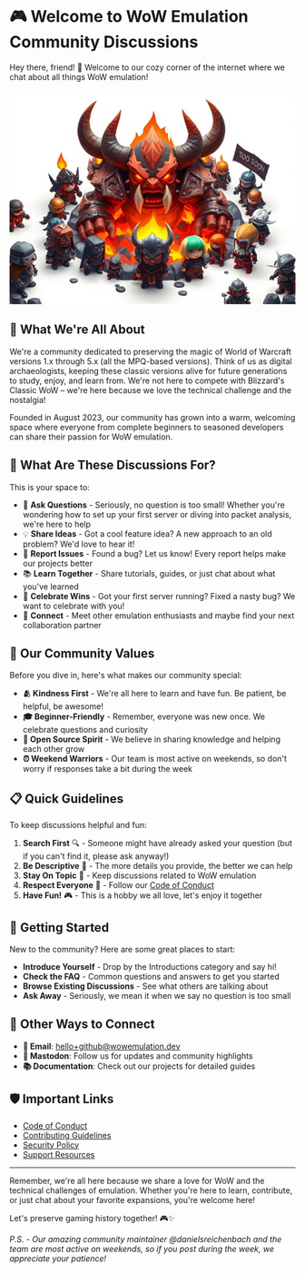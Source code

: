 # 🎮 Welcome to WoW Emulation Community Discussions

Hey there, friend! 👋 Welcome to our cozy corner of the internet where we chat
about all things WoW emulation!

<div align="center">

![TOO SOON](assets/chibi-ragnaros-meetup.jpeg)

</div>

## 🌟 What We're All About

We're a community dedicated to preserving the magic of World of Warcraft versions
1.x through 5.x (all the MPQ-based versions). Think of us as digital archaeologists,
keeping these classic versions alive for future generations to study, enjoy, and
learn from. We're not here to compete with Blizzard's Classic WoW – we're here
because we love the technical challenge and the nostalgia!

Founded in August 2023, our community has grown into a warm, welcoming space where
everyone from complete beginners to seasoned developers can share their passion
for WoW emulation.

## 💬 What Are These Discussions For?

This is your space to:

- 🤔 **Ask Questions** - Seriously, no question is too small! Whether you're wondering
  how to set up your first server or diving into packet analysis, we're here to help
- 💡 **Share Ideas** - Got a cool feature idea? A new approach to an old problem?
  We'd love to hear it!
- 🎯 **Report Issues** - Found a bug? Let us know! Every report helps make our
  projects better
- 📚 **Learn Together** - Share tutorials, guides, or just chat about what you've
  learned
- 🎉 **Celebrate Wins** - Got your first server running? Fixed a nasty bug? We want
  to celebrate with you!
- 🤝 **Connect** - Meet other emulation enthusiasts and maybe find your next
  collaboration partner

## 🌈 Our Community Values

Before you dive in, here's what makes our community special:

- **🫂 Kindness First** - We're all here to learn and have fun. Be patient, be helpful,
  be awesome!
- **🎓 Beginner-Friendly** - Remember, everyone was new once. We celebrate questions
  and curiosity
- **🔧 Open Source Spirit** - We believe in sharing knowledge and helping each
  other grow
- **⏰ Weekend Warriors** - Our team is most active on weekends, so don't worry
  if responses take a bit during the week

## 📋 Quick Guidelines

To keep discussions helpful and fun:

1. **Search First** 🔍 - Someone might have already asked your question (but if
  you can't find it, please ask anyway!)
2. **Be Descriptive** 📝 - The more details you provide, the better we can help
3. **Stay On Topic** 🎯 - Keep discussions related to WoW emulation
4. **Respect Everyone** 💖 - Follow our [Code of Conduct](https://github.com/wowemulation-dev/.github/blob/main/CODE_OF_CONDUCT.md)
5. **Have Fun!** 🎮 - This is a hobby we all love, let's enjoy it together

## 🚀 Getting Started

New to the community? Here are some great places to start:

- **Introduce Yourself** - Drop by the Introductions category and say hi!
- **Check the FAQ** - Common questions and answers to get you started
- **Browse Existing Discussions** - See what others are talking about
- **Ask Away** - Seriously, we mean it when we say no question is too small

## 🤝 Other Ways to Connect

- **📧 Email**: <hello+github@wowemulation.dev>
- **🦣 Mastodon**: Follow us for updates and community highlights
- **📚 Documentation**: Check out our projects for detailed guides

## 🛡️ Important Links

- [Code of Conduct](https://github.com/wowemulation-dev/.github/blob/main/CODE_OF_CONDUCT.md)
- [Contributing Guidelines](https://github.com/wowemulation-dev/.github/blob/main/CONTRIBUTING.md)
- [Security Policy](https://github.com/wowemulation-dev/.github/blob/main/SECURITY.md)
- [Support Resources](https://github.com/wowemulation-dev/.github/blob/main/SUPPORT.md)

---

Remember, we're all here because we share a love for WoW and the technical challenges
of emulation. Whether you're here to learn, contribute, or just chat about your
favorite expansions, you're welcome here!

Let's preserve gaming history together! 🎮✨

*P.S. - Our amazing community maintainer @danielsreichenbach and the team are most
active on weekends, so if you post during the week, we appreciate your patience!*
